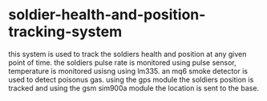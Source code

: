 # soldier-health-and-position-tracking-system
this system is used to track the soldiers health and position at any given point of time.
the soldiers pulse rate is monitored using pulse sensor, temperature is monitored usisng using lm335.
an mq6 smoke detector is used to detect poisonus gas.
using the gps module the soldiers position is tracked and using the gsm sim900a module the location is sent to the base. 
